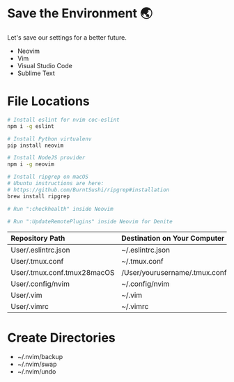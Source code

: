 # Save the Environment 🌏
Let's save our settings for a better future.
  * Neovim
  * Vim
  * Visual Studio Code
  * Sublime Text


# File Locations
```bash
# Install eslint for nvim coc-eslint
npm i -g eslint

# Install Python virtualenv
pip install neovim

# Install NodeJS provider
npm i -g neovim

# Install ripgrep on macOS
# Ubuntu instructions are here:
# https://github.com/BurntSushi/ripgrep#installation
brew install ripgrep

# Run ":checkhealth" inside Neovim

# Run ":UpdateRemotePlugins" inside Neovim for Denite
```
| Repository Path                    | Destination on Your Computer        |
| :--------------------------------- | :---------------------------------- |
| User/.eslintrc.json                | ~/.eslintrc.json                    |
| User/.tmux.conf                    | ~/.tmux.conf                        |
| User/.tmux.conf.tmux28macOS        | /User/yourusername/.tmux.conf       |
| User/.config/nvim                  | ~/.config/nvim                      |
| User/.vim                          | ~/.vim                              |
| User/.vimrc                        | ~/.vimrc                            |


# Create Directories
 * ~/.nvim/backup
 * ~/.nvim/swap
 * ~/.nvim/undo
